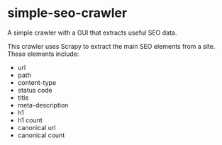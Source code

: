 # simple-seo-crawler
A simple crawler with a GUI that extracts useful SEO data.

This crawler uses Scrapy to extract the main SEO elements from a site. These elements include:

- url
- path
- content-type
- status code
- title
- meta-description
- h1
- h1 count
- canonical url
- canonical count

